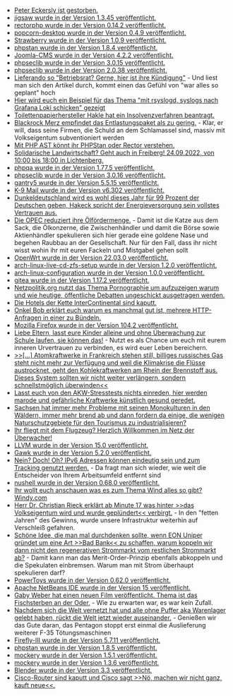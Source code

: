 * [Peter Eckersly ist gestorben.](https://www.golem.de/news/nachruf-let-s-encrypt-gruender-peter-eckersley-gestorben-2209-168064.html)
* [jigsaw wurde in der Version 1.3.45 veröffentlicht.](https://github.com/tighten/jigsaw/releases/tag/v1.3.45)
* [rectorphp wurde in der Version 0.14.2 veröffentlicht.](https://github.com/rectorphp/rector/releases/tag/0.14.2)
* [popcorn-desktop wurde in der Version 0.4.9 veröffentlicht.](https://github.com/popcorn-official/popcorn-desktop/releases/tag/v0.4.9)
* [Strawberry wurde in der Version 1.0.9 veröffentlicht.](https://github.com/strawberrymusicplayer/strawberry/releases/tag/1.0.9)
* [phpstan wurde in der Version 1.8.4 veröffentlicht.](https://github.com/phpstan/phpstan/releases/tag/1.8.4)
* [Joomla-CMS wurde in der Version 4.2.2 veröffentlicht.](https://github.com/joomla/joomla-cms/releases/tag/4.2.2)
* [phpseclib wurde in der Version 3.0.15 veröffentlicht.](https://github.com/phpseclib/phpseclib/releases/tag/3.0.15)
* [phpseclib wurde in der Version 2.0.38 veröffentlicht.](https://github.com/phpseclib/phpseclib/releases/tag/2.0.38)
* [Lieferando so "Betriebsrat? Gerne, hier ist ihre Kündigung"](https://netzpolitik.org/2022/berlin-lieferando-will-betriebsraete-kuendigen/) - Und liest man sich den Artikel durch, kommt einen das Gefühl von "war alles so geplant" hoch
* [Hier wird euch ein Beispiel für das Thema "mit rsyslogd, syslogs nach Grafana Loki schicken" gezeigt](https://utcc.utoronto.ca/~cks/space/blog/sysadmin/PromtailRsyslogForwarderSetup)
* [Toilettenpapierhersteller Hakle hat ein Insolvenzverfahren beantragt.](https://blog.fefe.de/?ts=9de88b6e)
* [Blackrock Merz empfindet das Entlastungspaket als zu gering.](https://blog.fefe.de/?ts=9deb7462) - Klar, er will, dass seine Firmen, die Schuld an dem Schlamassel sind, massiv mit Volkseigentum subventioniert werden
* [Mit PHP AST könnt ihr PHPStan oder Rector verstehen.](https://matthiasnoback.nl/2022/09/a-step-debugger-for-the-php-ast/)
* [Solidarische Landwirtschaft? Geht auch in Freiberg! 24.09.2022, von 10:00 bis 18:00 in Lichtenberg.](http://freibergeragenda21.de/solawi/)
* [phpqa wurde in der Version 1.77.5 veröffentlicht.](https://github.com/jakzal/phpqa/releases/tag/v1.77.5)
* [phpseclib wurde in der Version 3.0.16 veröffentlicht.](https://github.com/phpseclib/phpseclib/releases/tag/3.0.16)
* [gantry5 wurde in der Version 5.5.15 veröffentlicht.](https://github.com/gantry/gantry5/releases/tag/5.5.15)
* [K-9 Mail wurde in der Version v6.302 veröffentlicht.](https://github.com/thundernest/k-9/releases/tag/6.302)
* [Dunkeldeutschland wird es wohl dieses Jahr für 99 Prozent der Deutschen geben, Hakeck spricht der Energieversorgung sein vollstes Vertrauen aus.](https://blog.fefe.de/?ts=9de897cb)
* [Die OPEC reduziert ihre Ölfördermenge.](https://blog.fefe.de/?ts=9de8398f) - Damit ist die Katze aus dem Sack, die Ölkonzerne, die Zwischenhändler und damit die Börse sowie Aktienhändler spekulieren sich hier gerade eine goldene Nase und begehen Raubbau an der Gesellschaft. Nur für den Fall, dass ihr nicht wisst wohin ihr mit euren Fackeln und Mistgabel gehen sollt
* [OpenWrt wurde in der Version 22.03.0 veröffentlicht.](https://lwn.net/Articles/907238/)
* [arch-linux-live-cd-zfs-setup wurde in der Version 1.2.0 veröffentlicht.](https://github.com/stevleibelt/arch-linux-live-cd-zfs-setup/releases/tag/1.2.0)
* [arch-linux-configuration wurde in der Version 1.0.0 veröffentlicht.](https://github.com/stevleibelt/arch-linux-configuration/releases/tag/1.0.0)
* [gitea wurde in der Version 1.17.2 veröffentlicht.](https://github.com/go-gitea/gitea/releases/tag/v1.17.2)
* [Netzpolitik.org nutzt das Thema Pornographie um aufzuzeigen warum und wie heutige, öffentliche Debatten ungeschickt ausgetragen werden.](https://netzpolitik.org/2022/kommentar-gebt-den-porn-frei/)
* [Die Hotels der Kette InterContinental sind kaputt.](https://www.bleepingcomputer.com/news/security/intercontinental-hotels-group-cyberattack-disrupts-booking-systems/)
* [Onkel Bob erklärt euch warum es manchmal gut ist, mehrere HTTP-Anfragen in einer zu Bündeln.](https://martinfowler.com/articles/patterns-of-distributed-systems/request-batch.html)
* [Mozilla Firefox wurde in der Version 104.2 veröffentlicht.](https://www.borncity.com/blog/2022/09/06/firefox-104-0-1-freigegeben/)
* [Liebe Eltern, lasst eure Kinder alleine und ohne Überwachung zur Schule laufen, sie können das!](https://netzpolitik.org/2022/smartwatches-fuer-schulkinder-quietschbunte-handschelle/) - Nutzt es als Chance um euch mit eurem inneren Urvertrauen zu verbinden, es wird euer Leben bereichern.
* [>>[...] Atomkraftwerke in Frankreich stehen still, billiges russisches Gas steht nicht mehr zur Verfügung und weil die Klimakrise die Flüsse austrocknet, geht den Kohlekraftwerken am Rhein der Brennstoff aus. Dieses System sollten wir nicht weiter verlängern, sondern schnellstmöglich überwinden<<](https://www.sonnenseite.com/de/politik/germanwatch-fordert-sofortprogramm-zur-beschleunigung-der-energiewende/)
* [Lasst euch von den AKW-Stresstests nichts einreden, hier werden marode und gefährliche Kraftwerke künstlich gesund geredet.](https://www.sonnenseite.com/de/politik/stresstest-akw-reservebetrieb-ist-unnoetig-und-ignoriert-sicherheitsrisiken/)
* [Sachsen hat immer mehr Probleme mit seinen Monokulturen in den Wäldern, immer mehr brend ab und dann fordern da einige, die wenigen Naturschutzgebiete für den Tourismus zu industrialisieren?](https://sachsen.nabu.de/news/2022/32200.html)
* [Ihr fliegt mit dem Flugzeug? Herzlich Willkommen im Netz der Überwacher!](https://netzpolitik.org/2022/anlasslose-fluggastueberwachung-62-millionen-menschen-unter-generalverdacht/)
* [LLVM wurde in der Version 15.0 veröffentlicht.](https://www.phoronix.com/news/LLVM-15.0-Released)
* [Gawk wurde in der Version 5.2.0 veröffentlicht.](https://lwn.net/Articles/907278/)
* [Nein? Doch! Oh? IPv6 Adressen können eindeutig sein und zum Tracking genutzt werden.](https://www.patrick-breyer.de/ip-vorratsspeicherung-ist-keine-option-ipv6-adressen-koennen-eindeutige-und-dauerhafte-tracking-identifikatoren-sein-wie-eine-neue-studie-zeigt/) - Da fragt man sich wieder, wie weit die Entscheider von Ihrem Arbeitsumfeld entfernt sind
* [nushell wurde in der Version 0.68.0 veröffentlicht.](https://github.com/nushell/nushell/releases/tag/0.68.0)
* [Ihr wollt euch anschauen was es zum Thema Wind alles so gibt? Windy.com](https://www.windy.com/)
* [Herr Dr. Christian Rieck erklärt ab Minute 17 was hinter >>das Volkseigentum wird und wurde geplündert<< verbirgt.](https://www.youtube.com/watch?v=Z1-vEziy1ok) - In den "fetten Jahren" des Gewinns, wurde unsere Infrastruktur weiterhin auf Verschleiß gefahren.
* [Schöne Idee, die man mal durchdenken sollte, wenn EON Uniper gründet um eine Art >>Bad Bank<< zu schaffen, warum koppeln wir dann nicht den regenerativen Strommarkt vom restlichen Strommarkt ab?](https://www.sonnenseite.com/de/wirtschaft/der-boersenstrompreis-geht-durch-decke/) - Damit kann man das Merit-Order-Prinzip ebenfalls abkoppeln und die Spekulaten einbremsen. Warum man mit Strom überhaupt spekulieren darf?
* [PowerToys wurde in der Version 0.62.0 veröffentlicht.](https://www.borncity.com/blog/2022/09/07/powertoys-0-62-freigegeben/)
* [Apache NetBeans IDE wurde in der Version 15 veröffentlicht.](https://www.phoronix.com/news/Apache-NetBeans-15)
* [Gaby Weber hat einen neuen Film veröffentlicht. Thema ist das Fischsterben an der Oder.](https://www.youtube.com/watch?v=80K2dw40hBg) - Wie zu erwarten war, es war kein Zufall.
* [Nachdem sich die Welt vernetzt hat und alle ohne Puffer aka Warenlager gelebt haben, rückt die Welt jetzt wieder auseinander.](https://blog.fefe.de/?ts=9de63689) - Genießen wir das Gute daran, das Pentagon stoppt erst einmal die Auslieferung weiterer F-35 Tötungsmaschinen
* [Firefly-III wurde in der Version 5.7.11 veröffentlicht.](https://github.com/firefly-iii/firefly-iii/releases/tag/5.7.11)
* [phpstan wurde in der Version 1.8.5 veröffentlicht.](https://github.com/phpstan/phpstan/releases/tag/1.8.5)
* [mockery wurde in der Version 1.5.1 veröffentlicht.](https://github.com/mockery/mockery/releases/tag/1.5.1)
* [mockery wurde in der Version 1.3.6 veröffentlicht.](https://github.com/mockery/mockery/releases/tag/1.3.6)
* [Blender wurde in der Version 3.3 veröffentlicht.](https://www.phoronix.com/news/Blender-3.3-Released)
* [Cisco-Router sind kaputt und Cisco sagt >>Nö, machen wir nicht ganz, kauft neue<<.](https://www.bleepingcomputer.com/news/security/cisco-won-t-fix-authentication-bypass-zero-day-in-eol-routers/)
